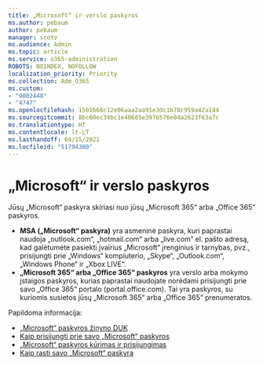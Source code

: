 ```yaml
---
title: „Microsoft“ ir verslo paskyros
ms.author: pebaum
author: pebaum
manager: scotv
ms.audience: Admin
ms.topic: article
ms.service: o365-administration
ROBOTS: NOINDEX, NOFOLLOW
localization_priority: Priority
ms.collection: Adm_O365
ms.custom:
- "9002448"
- "4747"
ms.openlocfilehash: 1501b66c12e06aaa2aa91e3dc1b78c959a42a144
ms.sourcegitcommit: 8bc60ec34bc1e40685e3976576e04a2623f63a7c
ms.translationtype: HT
ms.contentlocale: lt-LT
ms.lasthandoff: 04/15/2021
ms.locfileid: "51794300"
---
```

# <a name="microsoft-and-business-accounts"></a>„Microsoft“ ir verslo paskyros

Jūsų „Microsoft“ paskyra skiriasi nuo jūsų „Microsoft 365“ arba „Office 365“ paskyros.

- **MSA („Microsoft“ paskyra)** yra asmeninė paskyra, kuri paprastai naudoja „outlook.com“, „hotmail.com“ arba „live.com“ el. pašto adresą, kad galėtumėte pasiekti įvairius „Microsoft“ įrenginius ir tarnybas, pvz., prisijungti prie „Windows“ kompiuterio, „Skype“, „Outlook.com“, „Windows Phone“ ir „Xbox LIVE“.
- **„Microsoft 365“ arba „Office 365“ paskyros** yra verslo arba mokymo įstaigos paskyros, kurias paprastai naudojate norėdami prisijungti prie savo „Office 365“ portalo (portal.office.com). Tai yra paskyros, su kuriomis susietos jūsų „Microsoft 365“ arba „Office 365“ prenumeratos.

Papildoma informacija:

- [„Microsoft“ paskyros žinyno DUK](https://support.microsoft.com/hub/4294457/microsoft-account-help) 
- [Kaip prisijungti prie savo „Microsoft“ paskyros](https://support.microsoft.com/help/4028195/microsoft-account-how-to-sign-in)
- [„Microsoft“ paskyros kūrimas ir prisijungimas](https://account.microsoft.com/account)
- [Kaip rasti savo „Microsoft“ paskyrą](https://support.microsoft.com/help/13811/microsoft-account-how-to-find)
